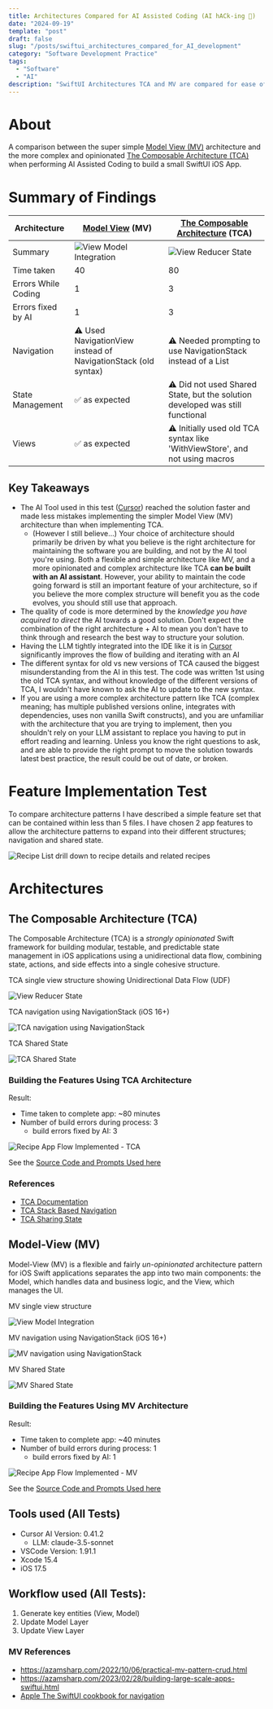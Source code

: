 ```yaml
---
title: Architectures Compared for AI Assisted Coding (AI hACk-ing 🤨)
date: "2024-09-19"
template: "post"
draft: false
slug: "/posts/swiftui_architectures_compared_for_AI_development"
category: "Software Development Practice"
tags:
  - "Software"
  - "AI"
description: "SwiftUI Architectures TCA and MV are compared for ease of use when coding with AI Assisted Coding using Cursor IDE"
---
```


# About

A comparison between the super simple [Model View (MV)](https://azamsharp.com/2023/02/28/building-large-scale-apps-swiftui.html) architecture and the more complex and opinionated [The Composable Architecture (TCA)](https://pointfreeco.github.io/swift-composable-architecture/main/documentation/composablearchitecture) when performing AI Assisted Coding to build a small SwiftUI iOS App.

# Summary of Findings

| Architecture        | [Model View](https://azamsharp.com/2023/02/28/building-large-scale-apps-swiftui.html) (MV)                                                | [The Composable Architecture](https://pointfreeco.github.io/swift-composable-architecture/main/documentation/composablearchitecture) (TCA)                                                   |
| ------------------- | -------------------------------------------------------------- | ----------------------------------------------------------------------------- |
| Summary             | ![View Model Integration](./media/arch_mv.jpg)                                                          | ![View Reducer State](./media/arch_tca.jpg)                                                                         |
| Time taken          | 40                                                             | 80                                                                            |
| Errors While Coding | 1                                                              | 3                                                                             |
| Errors fixed by AI  | 1                                                              | 3                                                                             |
| Navigation          | ⚠️ Used NavigationView instead of NavigationStack (old syntax) | ⚠️ Needed prompting to use NavigationStack instead of a List                  |
| State Management    | ✅ as expected                                                  | ⚠️ Did not used Shared State, but the solution developed was still functional |
| Views               | ✅ as expected                                                  | ⚠️ Initially used old TCA syntax like 'WithViewStore', and not using macros   |

## Key Takeaways

* The AI Tool used in this test ([Cursor](https://www.cursor.com)) reached the solution faster and made less mistakes implementing the simpler Model View (MV) architecture than when implementing TCA.
  * (However I still believe...) Your choice of architecture should primarily be driven by what you believe is the right architecture for maintaining the software you are building, and not by the AI tool you're using. Both a flexible and simple architecture like MV, and a more opinionated and complex architecture like TCA **can be built with an AI assistant**. However, your ability to maintain the code going forward is still an important feature of your architecture, so if you believe the more complex structure will benefit you as the code evolves, you should still use that approach.
* The quality of code is more determined by the *knowledge you have acquired to direct* the AI towards a good solution. Don't expect the combination of the right architecture + AI to mean you don't have to think through and research the best way to structure your solution.
* Having the LLM tightly integrated into the IDE like it is in [Cursor](https://www.cursor.com) significantly improves the flow of building and iterating with an AI
* The different syntax for old vs new versions of TCA caused the biggest misunderstanding from the AI in this test. The code was written 1st using the old TCA syntax, and without knowledge of the different versions of TCA, I wouldn't have known to ask the AI to update to the new syntax.
* If you are using a more complex architecture pattern like TCA (complex meaning; has multiple published versions online, integrates with dependencies, uses non vanilla Swift constructs), and you are unfamiliar with the architecture that you are trying to implement, then you shouldn't rely on your LLM assistant to replace you having to put in effort reading and learning. Unless you know the right questions to ask, and are able to provide the right prompt to move the solution towards latest best practice, the result could be out of date, or broken.

# Feature Implementation Test

To compare architecture patterns I have described a simple feature set that can be contained within less than 5 files. I have chosen 2 app features to allow the architecture patterns to expand into their different structures; navigation and shared state.

![Recipe List drill down to recipe details and related recipes](./media/feature_flow.jpg)

# Architectures

## The Composable Architecture (TCA)

The Composable Architecture (TCA) is a *strongly opinionated* Swift framework for building modular, testable, and predictable state management in iOS applications using a unidirectional data flow, combining state, actions, and side effects into a single cohesive structure.

TCA single view structure showing Unidirectional Data Flow (UDF)

![View Reducer State](./media/arch_tca.jpg)

TCA navigation using NavigationStack (iOS 16+)

![TCA navigation using NavigationStack](./media/arch_tca_navigation.jpg)

TCA Shared State

![TCA Shared State](./media/arch_tca_shared_state.jpg)

### Building the Features Using TCA Architecture

Result:

* Time taken to complete app: ~80 minutes
* Number of build errors during process: 3
  * build errors fixed by AI: 3

![Recipe App Flow Implemented - TCA](./media/llm_result_mv_flow.jpg)

See the [Source Code and Prompts Used here](https://github.com/MBaldo83/LLM-SwiftUI-Architectures-Compared/tree/main/LLM%20Implementations/TCA%20Architecture/LLM%20TCA%20Receipes)

### References

* [TCA Documentation](https://pointfreeco.github.io/swift-composable-architecture/main/documentation/composablearchitecture)
* [TCA Stack Based Navigation](https://pointfreeco.github.io/swift-composable-architecture/main/documentation/composablearchitecture/stackbasednavigation)
* [TCA Sharing State](https://pointfreeco.github.io/swift-composable-architecture/main/documentation/composablearchitecture/sharingstate)

## Model-View (MV)

Model-View (MV) is a flexible and fairly *un-opinionated* architecture pattern for iOS Swift applications separates the app into two main components: the Model, which handles data and business logic, and the View, which manages the UI.

MV single view structure

![View Model Integration](./media/arch_mv.jpg)

MV navigation using NavigationStack (iOS 16+)

![MV navigation using NavigationStack](./media/arch_mv_navigation.jpg)

MV Shared State

![MV Shared State](./media/arch_mv_shared_state.jpg)

### Building the Features Using MV Architecture

Result:

* Time taken to complete app: ~40 minutes
* Number of build errors during process: 1
  * build errors fixed by AI: 1

![Recipe App Flow Implemented - MV](./media/llm_result_mv_flow.jpg)

See the [Source Code and Prompts Used here](https://github.com/MBaldo83/LLM-SwiftUI-Architectures-Compared/tree/main/LLM%20Implementations/Model%20View%20Architecture/MV%20Receipes)

## Tools used (All Tests)

* Cursor AI Version: 0.41.2
  * LLM: claude-3.5-sonnet
* VSCode Version: 1.91.1
* Xcode 15.4
* iOS 17.5

## Workflow used (All Tests):
1. Generate key entities (View, Model)
2. Update Model Layer
3. Update View Layer

### MV References
* https://azamsharp.com/2022/10/06/practical-mv-pattern-crud.html
* https://azamsharp.com/2023/02/28/building-large-scale-apps-swiftui.html
* [Apple The SwiftUI cookbook for navigation](https://developer.apple.com/videos/play/wwdc2022/10054/)
